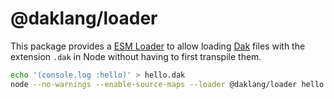 # @daklang/loader

This package provides a [ESM
Loader](https://nodejs.org/api/esm.html#esm_loaders) to allow loading
[Dak](https://daklang.com/) files with the extension `.dak` in Node without
having to first transpile them.

```sh
echo '(console.log :hello)' > hello.dak
node --no-warnings --enable-source-maps --loader @daklang/loader hello.dak
```
